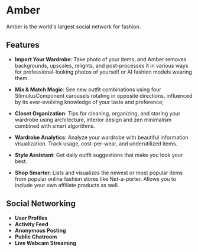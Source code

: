 # Amber

Amber is the world's largest social network for fashion.

## Features

- **Import Your Wardrobe**: Take photo of your items, and Amber removes backgrounds, upscales, relights, and post-processes it in various ways for professional-looking photos of yourself or AI fashion models wearing them.

- **Mix & Match Magic**: See new outfit combinations using four StimulusComponent carousels rotating in opposite directions, influenced by its ever-evolving knowledge of your taste and preference;

- **Closet Organization**: Tips for cleaning, organizing, and storing your wardrobe using architecture, interior design and zen minimalism combined with smart algorithms.

- **Wardrobe Analytics**: Analyze your wardrobe with beautiful information visualization. Track usage, cost-per-wear, and underutilized items.

- **Style Assistant**: Get daily outfit suggestions that make you look your best.

- **Shop Smarter**: Lists and visualizes the newest or most popular items from popular online fashion stores like Net-a-porter. Allows you to include your own affiliate products as well.

## Social Networking

- **User Profiles**
- **Activity Feed**
- **Anonymous Posting**
- **Public Chatroom**
- **Live Webcam Streaming**
